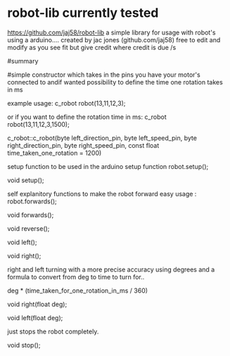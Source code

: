 # robot-lib currently tested
https://github.com/jaj58/robot-lib
  a simple library for usage with robot's using a arduino....
  created by jac jones (github.com/jaj58)
  free to edit and modify as you see fit but give credit where credit is due /s

#summary

#simple constructor which takes in the pins you have your motor's connected to andif wanted possibility to define the time one rotation takes in ms

example usage:
c_robot robot(13,11,12,3);

or if you want to define the rotation time in ms:
c_robot robot(13,11,12,3,1500);

c_robot::c_robot(byte left_direction_pin, byte left_speed_pin, byte right_direction_pin,
  byte right_speed_pin, const float time_taken_one_rotation = 1200)

setup function to be used in the arduino setup function robot.setup();

void setup();

self explanitory functions to make the robot forward easy usage : robot.forwards();

void forwards();

void reverse();

void left();

void right();

right and left turning with a more precise accuracy using degrees and a formula to convert from deg to time to turn for..

deg * (time_taken_for_one_rotation_in_ms / 360)

void right(float deg);

void left(float deg);

just stops the robot completely.

void stop();

